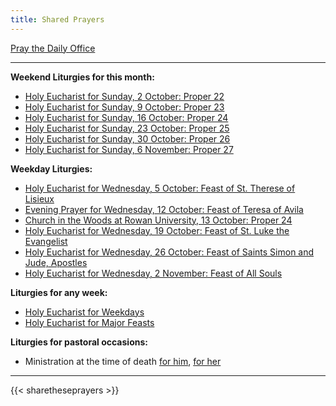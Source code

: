```yaml
---
title: Shared Prayers
---
```


[Pray the Daily Office](daily/)

-------------


**Weekend Liturgies for this month:**
- [Holy Eucharist for Sunday, 2 October: Proper 22](archive/2022/proper-22/)
- [Holy Eucharist for Sunday, 9 October: Proper 23](archive/2022/proper-23/)
- [Holy Eucharist for Sunday, 16 October: Proper 24](archive/2022/proper-24/)
- [Holy Eucharist for Sunday, 23 October: Proper 25](archive/2022/proper-25/)
- [Holy Eucharist for Sunday, 30 October: Proper 26](archive/2022/proper-26/)
- [Holy Eucharist for Sunday, 6 November: Proper 27](archive/2022/proper-27/)

**Weekday Liturgies:**
- [Holy Eucharist for Wednesday, 5 October: Feast of St. Therese of Lisieux](archive/2022/lff2018-therese-of-lisieux/)
- [Evening Prayer for Wednesday, 12 October: Feast of Teresa of Avila](archive/2022/ep-teresa-of-avila/)
- [Church in the Woods at Rowan University, 13 October: Proper 24](archive/2022/churchinwoods20221013/)
- [Holy Eucharist for Wednesday, 19 October: Feast of  St. Luke the Evangelist](archive/2022/lff2018-saint-luke-the-evangelist/)
- [Holy Eucharist for Wednesday, 26 October: Feast of Saints Simon and Jude, Apostles](archive/2022/lff2018-saint-simon-and-saint-jude/)
- [Holy Eucharist for Wednesday, 2 November: Feast of All Souls](archive/2022/lff2018-all-souls/)

**Liturgies for any week:**
- [Holy Eucharist for Weekdays](archive/he-covid-weekday)
- [Holy Eucharist for Major Feasts](archive/he-covid-feasts)

**Liturgies for pastoral occasions:**
- Ministration at the time of death [for him](archive/occasions/atdeath-m), [for her](archive/occasions/atdeath-f)
------------

{{< sharetheseprayers >}}
